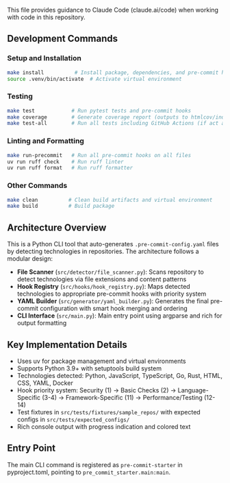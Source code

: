 This file provides guidance to Claude Code (claude.ai/code) when working with code in this repository.

## Development Commands

### Setup and Installation
```bash
make install          # Install package, dependencies, and pre-commit hooks
source .venv/bin/activate  # Activate virtual environment
```

### Testing
```bash
make test            # Run pytest tests and pre-commit hooks
make coverage        # Generate coverage report (outputs to htmlcov/index.html)
make test-all        # Run all tests including GitHub Actions (if act available)
```

### Linting and Formatting
```bash
make run-precommit   # Run all pre-commit hooks on all files
uv run ruff check    # Run ruff linter
uv run ruff format   # Run ruff formatter
```

### Other Commands
```bash
make clean          # Clean build artifacts and virtual environment
make build          # Build package
```

## Architecture Overview

This is a Python CLI tool that auto-generates `.pre-commit-config.yaml` files by detecting technologies in repositories. The architecture follows a modular design:

- **File Scanner** (`src/detector/file_scanner.py`): Scans repository to detect technologies via file extensions and content patterns
- **Hook Registry** (`src/hooks/hook_registry.py`): Maps detected technologies to appropriate pre-commit hooks with priority system
- **YAML Builder** (`src/generator/yaml_builder.py`): Generates the final pre-commit configuration with smart hook merging and ordering
- **CLI Interface** (`src/main.py`): Main entry point using argparse and rich for output formatting

## Key Implementation Details

- Uses uv for package management and virtual environments
- Supports Python 3.9+ with setuptools build system
- Technologies detected: Python, JavaScript, TypeScript, Go, Rust, HTML, CSS, YAML, Docker
- Hook priority system: Security (1) → Basic Checks (2) → Language-Specific (3-4) → Framework-Specific (11) → Performance/Testing (12-14)
- Test fixtures in `src/tests/fixtures/sample_repos/` with expected configs in `src/tests/expected_configs/`
- Rich console output with progress indication and colored text

## Entry Point

The main CLI command is registered as `pre-commit-starter` in pyproject.toml, pointing to `pre_commit_starter.main:main`.
